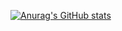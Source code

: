 [![Anurag's GitHub stats](https://github-readme-stats.vercel.app/api?username=gokuryo)](https://github.com/anuraghazra/github-readme-stats)
